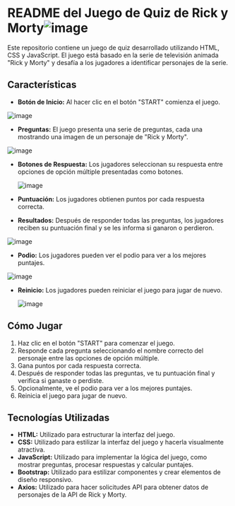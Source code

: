 # README del Juego de Quiz de Rick y Morty![image](https://github.com/Duchicus/Projecto_Quiz_Js/assets/145117344/36d733cd-bf18-4e8c-8653-f8c1a558d3c7)



Este repositorio contiene un juego de quiz desarrollado utilizando HTML, CSS y JavaScript. El juego está basado en la serie de televisión animada "Rick y Morty" y desafía a los jugadores a identificar personajes de la serie.

## Características
- **Botón de Inicio:** Al hacer clic en el botón "START" comienza el juego.

 ![image](https://github.com/Duchicus/Projecto_Quiz_Js/assets/145117344/8f865cf2-eabe-495a-8cf9-c29590d0b21e)

- **Preguntas:** El juego presenta una serie de preguntas, cada una mostrando una imagen de un personaje de "Rick y Morty".

![image](https://github.com/Duchicus/Projecto_Quiz_Js/assets/145117344/61b9f9d5-e303-4ce6-9ffa-5083d748fc8c)

- **Botones de Respuesta:** Los jugadores seleccionan su respuesta entre opciones de opción múltiple presentadas como botones.

  ![image](https://github.com/Duchicus/Projecto_Quiz_Js/assets/145117344/c9517c9a-e4e0-476f-b745-f0d7e3ebb690)

- **Puntuación:** Los jugadores obtienen puntos por cada respuesta correcta.
- **Resultados:** Después de responder todas las preguntas, los jugadores reciben su puntuación final y se les informa si ganaron o perdieron.

![image](https://github.com/Duchicus/Projecto_Quiz_Js/assets/145117344/c5c193c6-0d23-4abc-a301-193ededda20b)

- **Podio:** Los jugadores pueden ver el podio para ver a los mejores puntajes.

![image](https://github.com/Duchicus/Projecto_Quiz_Js/assets/145117344/a41148df-0887-4deb-907b-d6f8ea08d720)
  
- **Reinicio:** Los jugadores pueden reiniciar el juego para jugar de nuevo.

  ![image](https://github.com/Duchicus/Projecto_Quiz_Js/assets/145117344/059dd2a8-a9fe-4c76-86e9-d0bb0257d367)


## Cómo Jugar
1. Haz clic en el botón "START" para comenzar el juego.
2. Responde cada pregunta seleccionando el nombre correcto del personaje entre las opciones de opción múltiple.
3. Gana puntos por cada respuesta correcta.
4. Después de responder todas las preguntas, ve tu puntuación final y verifica si ganaste o perdiste.
5. Opcionalmente, ve el podio para ver a los mejores puntajes.
6. Reinicia el juego para jugar de nuevo.

## Tecnologías Utilizadas
- **HTML:** Utilizado para estructurar la interfaz del juego.
- **CSS:** Utilizado para estilizar la interfaz del juego y hacerla visualmente atractiva.
- **JavaScript:** Utilizado para implementar la lógica del juego, como mostrar preguntas, procesar respuestas y calcular puntajes.
- **Bootstrap:** Utilizado para estilizar componentes y crear elementos de diseño responsivo.
- **Axios:** Utilizado para hacer solicitudes API para obtener datos de personajes de la API de Rick y Morty.

